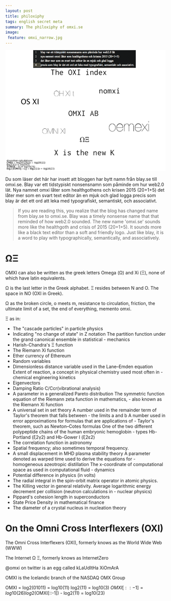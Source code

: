 ```yaml
---
layout: post
title: philoxiphy
tags: english secret meta
summary: The philoxiphy of omxi.se
image:
 feature: omxi_narrow.jpg
---
```


![](images/Untitled-4.png)

Du som läser det här har insett att bloggen har bytt namn från blay.se till omxi.se. Blay var ett tidstypiskt nonsensnamn som påminde om hur web2.0 lät.
Nya namnet omxi låter som healthgothens och krisen 2015 (20+1+5)
det låter mer som en svart text editor än en mjuk och glad logga
precis som blay är det ett ord att leka med typografiskt, semantiskt, och associativt.

> If you are reading this, you realize that the blog has changed name from blay.se to omxi.se. Blay was a timely nonsense name that that reminded of how web2.0 sounded. The new name 'omxi.se' sounds more like the healthgoth and crisis of 2015 (20+1+5). It sounds more like a black text editor than a soft and friendly logo. Just like blay, it is a word to play with typographically, semantically, and associatively.

# ΩΞ

OMXI can also be written as the greek letters Omega (Ω) and Xi (Ξ), none of which have latin equivalents.

Ω is the last letter in the Greek alphabet. Ξ resides between N and O. The space in NO (OXI in Greek).

Ω as the broken circle, o meets m, resistance to circulation, friction, the ultimate limit of a set, the end of everything, memento omxi.

Ξ as in:

- The "cascade particles" in particle physics
- Indicating "no change of state" in Z notation
The partition function under the grand canonical ensemble in statistical - mechanics
- Harish-Chandra's Ξ function
- The Riemann Xi function
- Ether currency of Ethereum
- Random variables
- Dimensionless distance variable used in the Lane–Emden equation
Extent of reaction, a concept in physical chemistry used most often in - chemical engineering kinetics
- Eigenvectors
- Damping Ratio C/Ccr(vibrational analysis)
- A parameter in a generalized Pareto distribution
The symmetric function equation of the Riemann zeta function in mathematics, - also known as the Riemann Xi function
- A universal set in set theory
A number used in the remainder term of Taylor's theorem that falls between - the limits a and b
A number used in error approximations for formulas that are applications of - Taylor's theorem, such as Newton–Cotes formulas
One of the two different polypeptide chains of the human embryonic hemoglobin - types Hb-Portland (ξ2γ2) and Hb-Gower I (ξ2ε2)
- The correlation function in astronomy
- Spatial frequency; also sometimes temporal frequency.
- A small displacement in MHD plasma stability theory
A parameter denoted as warped time used to derive the equations for - homogeneous azeotropic distillation
The x-coordinate of computational space as used in computational fluid - dynamics
- Potential difference in physics (in volts)
- The radial integral in the spin-orbit matrix operator in atomic physics.
- The Killing vector in general relativity.
Average logarithmic energy decrement per collision (neutron calculations in - nuclear physics)
- Pippard's cohesion length in superconductors
- State Price Density in mathematical finance
- The diameter of a crystal nucleus in nucleation theory

# On the Omni Cross Interflexers (OXI)

The Omni Cross Interflexers (OXI), formerly knows as the World Wide Web (WWW)

The Internet Ω Ξ, formerly knows as InternetZero

@omxi on twitter is an egg called kLaUdItHa XiOmArA

OMXI is the Icelandic branch of the NASDAQ OMX Group

OMXI = log2(01011) = log10(11)
log2(11) = log10(3)
$OMXI[::-1] = log10(26)
log2($OMXI[::-1]) - log2(11) = log10(23)
